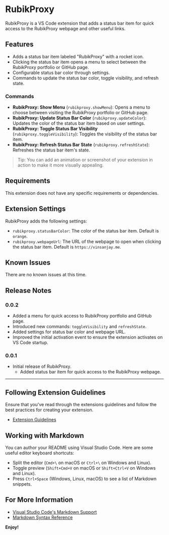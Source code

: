 # RubikProxy

RubikProxy is a VS Code extension that adds a status bar item for quick access to the RubikProxy webpage and other useful links.

## Features

- Adds a status bar item labeled "RubikProxy" with a rocket icon.
- Clicking the status bar item opens a menu to select between the RubikProxy portfolio or GitHub page.
- Configurable status bar color through settings.
- Commands to update the status bar color, toggle visibility, and refresh state.

### Commands

- **RubikProxy: Show Menu** (`rubikproxy.showMenu`): Opens a menu to choose between visiting the RubikProxy portfolio or GitHub page.
- **RubikProxy: Update Status Bar Color** (`rubikproxy.updateColor`): Updates the color of the status bar item based on user settings.
- **RubikProxy: Toggle Status Bar Visibility** (`rubikproxy.toggleVisibility`): Toggles the visibility of the status bar item.
- **RubikProxy: Refresh Status Bar State** (`rubikproxy.refreshState`): Refreshes the status bar item's state.

> Tip: You can add an animation or screenshot of your extension in action to make it more visually appealing.

## Requirements

This extension does not have any specific requirements or dependencies.

## Extension Settings

RubikProxy adds the following settings:

- `rubikproxy.statusBarColor`: The color of the status bar item. Default is `orange`.
- `rubikproxy.webpageUrl`: The URL of the webpage to open when clicking the status bar item. Default is `https://vinsanjay.me`.

## Known Issues

There are no known issues at this time.

## Release Notes

### 0.0.2

- Added a menu for quick access to RubikProxy portfolio and GitHub page.
- Introduced new commands: `toggleVisibility` and `refreshState`.
- Added settings for status bar color and webpage URL.
- Improved the initial activation event to ensure the extension activates on VS Code startup.

### 0.0.1

- Initial release of RubikProxy.
  - Added status bar item for quick access to the RubikProxy webpage.

---

## Following Extension Guidelines

Ensure that you've read through the extensions guidelines and follow the best practices for creating your extension.

* [Extension Guidelines](https://code.visualstudio.com/api/references/extension-guidelines)

## Working with Markdown

You can author your README using Visual Studio Code. Here are some useful editor keyboard shortcuts:

* Split the editor (`Cmd+\` on macOS or `Ctrl+\` on Windows and Linux).
* Toggle preview (`Shift+Cmd+V` on macOS or `Shift+Ctrl+V` on Windows and Linux).
* Press `Ctrl+Space` (Windows, Linux, macOS) to see a list of Markdown snippets.

## For More Information

* [Visual Studio Code's Markdown Support](http://code.visualstudio.com/docs/languages/markdown)
* [Markdown Syntax Reference](https://help.github.com/articles/markdown-basics/)

**Enjoy!**
